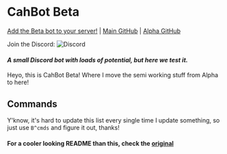 # CahBot Beta

[Add the Beta bot to your server!](https://goo.gl/EdcG9o) |
[Main GitHub](http://github.com/2003cah/cahbot) |
[Alpha GitHub](https://github.com/2003cah/cahbot-alpha)

Join the Discord: ![Discord](https://discordapp.com/api/guilds/252196054101917696/widget.png)

#### ***A small Discord bot with loads of potential, but here we test it.***

Heyo, this is CahBot Beta! Where I move the semi working stuff from Alpha to here!

## Commands

Y'know, it's hard to update this list every single time I update something, so just use `B^cmds` and figure it out, thanks!

#### For a cooler looking README than this, check the [original](https://github.com/2003cah/cahbot/blob/master/README.md)
